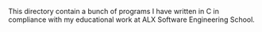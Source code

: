 This directory contain a bunch of programs I have written in C in compliance
with my educational work at ALX Software Engineering School. 